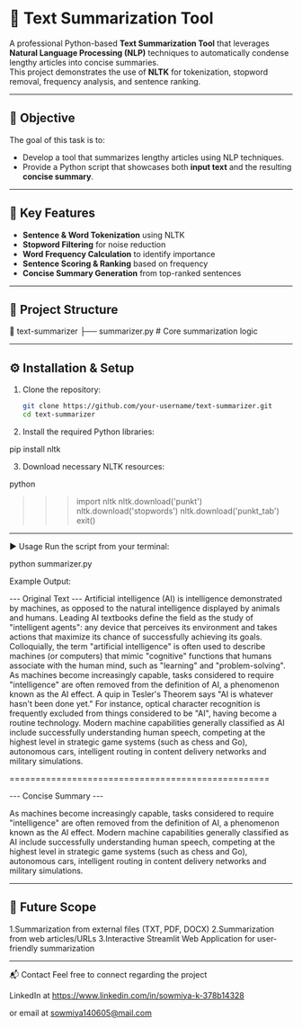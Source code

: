 # 📝 Text Summarization Tool

A professional Python-based **Text Summarization Tool** that leverages **Natural Language Processing (NLP)** techniques to automatically condense lengthy articles into concise summaries.  
This project demonstrates the use of **NLTK** for tokenization, stopword removal, frequency analysis, and sentence ranking.  

---

## 🎯 Objective
The goal of this task is to:
- Develop a tool that summarizes lengthy articles using NLP techniques.  
- Provide a Python script that showcases both **input text** and the resulting **concise summary**.  

---

## 🚀 Key Features
- **Sentence & Word Tokenization** using NLTK  
- **Stopword Filtering** for noise reduction  
- **Word Frequency Calculation** to identify importance  
- **Sentence Scoring & Ranking** based on frequency  
- **Concise Summary Generation** from top-ranked sentences  

---

## 📂 Project Structure
📁 text-summarizer
├── summarizer.py # Core summarization logic


---

## ⚙️ Installation & Setup

1. Clone the repository:
   ```bash
   git clone https://github.com/your-username/text-summarizer.git
   cd text-summarizer

2. Install the required Python libraries:

pip install nltk


3. Download necessary NLTK resources:

python
>>> import nltk
>>> nltk.download('punkt')
>>> nltk.download('stopwords')
>>> nltk.download('punkt_tab')
>>> exit()

---

▶️ Usage
Run the script from your terminal:

python summarizer.py


Example Output:

--- Original Text ---
Artificial intelligence (AI) is intelligence demonstrated by machines, as opposed to the natural intelligence displayed by animals and humans. Leading AI textbooks define the field as the study of "intelligent agents": any device that perceives its environment and takes actions that maximize its chance of successfully achieving its goals. Colloquially, the term "artificial intelligence" is often used to describe machines (or computers) that mimic "cognitive" functions that humans associate with the human mind, such as "learning" and "problem-solving".
As machines become increasingly capable, tasks considered to require "intelligence" are often removed from the definition of AI, a phenomenon known as the AI effect. A quip in Tesler's Theorem says "AI is whatever hasn't been done yet." For instance, optical character recognition is frequently excluded from things considered to be "AI", having become a routine technology. Modern machine capabilities generally classified as AI include successfully understanding human speech, competing at the highest level in strategic game systems (such as chess and Go), autonomous cars, intelligent routing in content delivery networks and military simulations.

==================================================

--- Concise Summary ---

As machines become increasingly capable, tasks considered to require "intelligence" are often removed from the definition of AI, a phenomenon known as the AI effect.
Modern machine capabilities generally classified as AI include successfully understanding human speech, competing at the highest level in strategic game systems (such as chess and Go), autonomous cars, intelligent routing in content delivery networks and military simulations.

---

## 🔮 Future Scope

1.Summarization from external files (TXT, PDF, DOCX)
2.Summarization from web articles/URLs
3.Interactive Streamlit Web Application for user-friendly summarization

---


📬 Contact
Feel free to connect regarding the project

LinkedIn at https://www.linkedin.com/in/sowmiya-k-378b14328

or
email at sowmiya140605@mail.com
